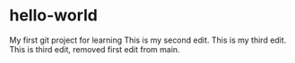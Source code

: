 # hello-world
My first git project for learning
This is my second edit.
This is my third edit.
This is third edit, removed first edit from main.

